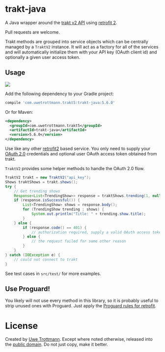 trakt-java
==========

A Java wrapper around the [trakt v2 API][1] using [retrofit 2][2].

Pull requests are welcome.

Trakt methods are grouped into service objects which can be centrally
managed by a `TraktV2` instance. It will act as a factory for
all of the services and will automatically initialize them with your
API key (OAuth client id) and optionally a given user access token.

## Usage

<a href="https://search.maven.org/#search%7Cga%7C1%7Ctrakt-java"><img src="https://img.shields.io/maven-central/v/com.uwetrottmann.trakt5/trakt-java.svg?style=flat-square"></a>

Add the following dependency to your Gradle project:

```groovy
compile 'com.uwetrottmann.trakt5:trakt-java:5.6.0'
```

Or for Maven:

```xml
<dependency>
  <groupId>com.uwetrottmann.trakt5</groupId>
  <artifactId>trakt-java</artifactId>
  <version>5.6.0</version>
</dependency>
```

Use like any other [retrofit2][2] based service. You only need to supply your [OAuth 2.0][3] credentials and optional user
OAuth access token obtained from trakt.

`TraktV2` provides some helper methods to handle the OAuth 2.0 flow.

```java
TraktV2 trakt = new TraktV2("api_key");
Shows traktShows = trakt.shows();
try {
    // Get trending shows
    Response<List<TrendingShow>> response = traktShows.trending(1, null, Extended.FULL).execute();
    if (response.isSuccessful()) {
        List<TrendingShow> shows = response.body();
        for (TrendingShow trending : shows) {
            System.out.println("Title: " + trending.show.title);
        }
    } else {
        if (response.code() == 401) {
            // authorization required, supply a valid OAuth access token
        } else {
            // the request failed for some other reason
        }
    }
} catch (IOException e) {
    // could not connect to trakt 
}
```

See test cases in `src/test/` for more examples.

## Use Proguard!
You likely will not use every method in this library, so it is probably useful to strip unused ones with Proguard.
Just apply the [Proguard rules for retrofit][4].

# License

Created by [Uwe Trottmann](https://uwetrottmann.com).
Except where noted otherwise, released into the [public domain](UNLICENSE).
Do not just copy, make it better.


 [1]: http://docs.trakt.apiary.io/
 [2]: https://square.github.io/retrofit/
 [3]: https://www.digitalocean.com/community/tutorials/an-introduction-to-oauth-2
 [4]: https://square.github.io/retrofit/#download
